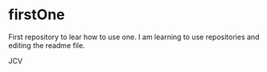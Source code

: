 firstOne
========

First repository to lear how to use one.
I am learning to use repositories and editing the readme file.

JCV
